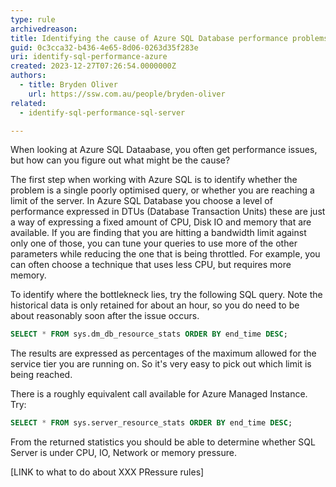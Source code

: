 ```yaml
---
type: rule
archivedreason: 
title: Identifying the cause of Azure SQL Database performance problems
guid: 0c3cca32-b436-4e65-8d06-0263d35f283e
uri: identify-sql-performance-azure
created: 2023-12-27T07:26:54.0000000Z
authors:
  - title: Bryden Oliver
    url: https://ssw.com.au/people/bryden-oliver
related: 
  - identify-sql-performance-sql-server

---
```

When looking at Azure SQL Dataabase, you often get performance issues, but how can you figure out what might be the cause?

<!--endintro-->

The first step when working with Azure SQL is to identify whether the problem is a single poorly optimised query, or whether you are reaching a limit of the server. In Azure SQL Database you choose a level of performance expressed in DTUs (Database Transaction Units) these are just a way of expressing a fixed amount of CPU, Disk IO and memory that are available. If you are finding that you are hitting a bandwidth limit against only one of those, you can tune your queries to use more of the other parameters while reducing the one that is being throttled. For example, you can often choose a technique that uses less CPU, but requires more memory.

To identify where the bottlekneck lies, try the following SQL query. Note the historical data is only retained for about an hour, so you do need to be about reasonably soon after the issue occurs.

``` sql
SELECT * FROM sys.dm_db_resource_stats ORDER BY end_time DESC;
```

The results are expressed as percentages of the maximum allowed for the service tier you are running on. So it's very easy to pick out which limit is being reached.

There is a roughly equivalent call available for Azure Managed Instance. Try:

``` sql
SELECT * FROM sys.server_resource_stats ORDER BY end_time DESC;
```

From the returned statistics you should be able to determine whether SQL Server is under CPU, IO, Network or memory pressure.

[LINK to what to do about XXX PRessure rules]
